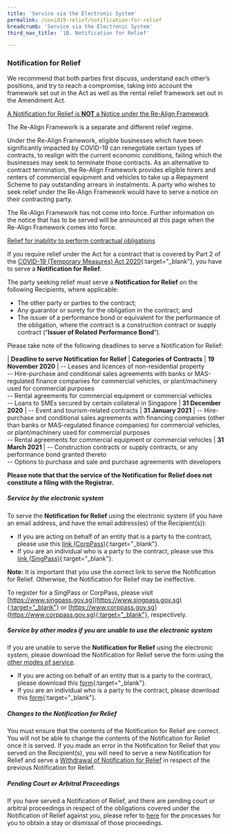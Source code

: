 ```yaml
---
title: 'Service via the Electronic System'
permalink: /covid19-relief/notification-for-relief
breadcrumb: 'Service via the Electronic System'
third_nav_title: '1B. Notification for Relief'

---
```



### Notification for Relief ### 

We recommend that both parties first discuss, understand each other’s positions, and try to reach a compromise, taking into account the framework set out in the Act as well as the rental relief framework set out in the Amendment Act.

<u>A Notification for Relief is <b>NOT</b> a Notice under the Re-Align Framework</u>

The Re-Align Framework is a separate and different relief regime.

Under the Re-Align Framework, eligible businesses which have been significantly impacted by COVID-19 can renegotiate certain types of contracts, to realign with the current economic conditions, failing which the businesses may seek to terminate those contracts. As an alternative to contract termination, the Re-Align Framework provides eligible hirers and renters of commercial equipment and vehicles to take up a Repayment Scheme to pay outstanding arrears in instalments. A party who wishes to seek relief under the Re-Align Framework would have to serve a notice on their contracting party. 

The Re-Align Framework has not come into force. Further information on the notice that has to be served will be announced at this page when the Re-Align Framework comes into force. 


<!--
The rental relief framework is a separate and different relief regime under a different Part of the Act.

Under the rental relief framework, eligible Small and Medium NOT a Notice under the Re-Align FrameworkEnterprises (SMEs) and specified non-profit organisations (NPOs) can get up to 4 months waiver of rent for qualifying commercial properties and up to 2 months waiver of rent for industrial / office properties.

Eligible tenant occupiers, seeking rental relief waivers <u>DO NOT need</u> to serve a Notification for Relief on their landlord. Please check if you fall within one of the following scenarios:

* If you are a SME and believe that you are eligible for rental waivers, but have not heard from the landlord or received the Notice of Cash Grant, you may make an application to IRAS at [https://go.gov.sg/governmentcashgrant](https://go.gov.sg/governmentcashgrant){:target="_blank"} from 21 August 2020 to 21 October 2020.
* If your landlord has served you the Notice of Cash Grant issued by IRAS, you DO NOT need to serve a Notification for Relief on your landlord or do anything further. The rental waivers apply automatically upon receipt of the Notice of Cash Grant by your landlord. You simply do not need to pay rent for the applicable period to the landlord.
* If you received the Notice of Cash Grant, but have already paid rent for those months for which rent should have been waived (e.g. April and May), you may simply apply the waiver to future rent (e.g. waive the rent for October and November). You DO NOT need to request that your landlord return the April and May rent to you. If there is insufficient time left in the lease, you can obtain a refund from your landlord. If the landlord refuses to make the refund, please seek independent legal advice on how to commence legal proceedings to claim the refund.  You do not need to serve a Notification for Relief.

Apart from rental waivers, the rental relief framework also provides for an automatic moratorium on enforcement actions against tenant occupiers for non-payment of rent under the lease or licence agreement, as well as a statutory repayment plan for arrears. 

Please click [here](https://www.mlaw.gov.sg/covid19-relief/rental-relief-framework-for-smes#eligibility) to find out if you are eligible for the rental waivers under the rental relief framework.  
--> 



<u>Relief for inability to perform contractual obligations</u>

If you require relief under the Act for a contract that is covered by Part 2 of the [COVID-19 (Temporary Measures) Act 2020](https://sso.agc.gov.sg/Act/COVID19TMA2020){:target="_blank"}, you have to serve a <b>Notification for Relief</b>.

The party seeking relief must serve a <b>Notification for Relief</b> on the following Recipients, where applicable:
* The other party or parties to the contract;
* Any guarantor or surety for the obligation in the contract; and
* The issuer of a performance bond or equivalent for the performance of the obligation, where the contract is a construction contract or supply contract (“<b>Issuer of Related Performance Bond</b>”).

Please take note of the following deadlines to serve a Notification for Relief: 

| <b>Deadline to serve Notification for Relief</b> | <b>Categories of Contracts</b>
| <b>19 November 2020</b> | -- Leases and licences of non-residential property <br>-- Hire-purchase and conditional sales agreements with banks or MAS-regulated finance companies for commercial vehicles, or plant/machinery used for commercial purposes <br>-- Rental agreements for commercial equipment or commercial vehicles <br>-- Loans to SMEs secured by certain collateral in Singapore
| <b>31 December 2020</b> | -- Event and tourism-related contracts 
| <b>31 January 2021</b> | -- Hire-purchase and conditional sales agreements with financing companies (other than banks or MAS-regulated finance companies) for commercial vehicles, or plant/machinery used for commercial purposes <br>-- Rental agreements for commercial equipment or commercial vehicles
| <b>31 March 2021</b> | -- Construction contracts or supply contracts, or any performance bond granted thereto <br>-- Options to purchase and sale and purchase agreements with developers  

**Please note that that the service of the Notification for Relief does not constitute a filing with the Registrar.**

##### Service by the electronic system #####

To serve the <b>Notification for Relief</b> using the electronic system (if you have an email address, and have the email address(es) of the Recipient(s)):
* If you are acting on behalf of an entity that is a party to the contract, please use this [link (CorpPass)](https://go.gov.sg/notification-for-relief-corppass){:target="_blank"}.
* If you are an individual who is a party to the contract, please use this [link (SingPass)](https://go.gov.sg/notification-for-relief-singpass){:target="_blank"}.

**Note:** It is important that you use the correct link to serve the Notification for Relief. Otherwise, the Notification for Relief may be ineffective.

To register for a SingPass or CorpPass, please visit [https://www.singpass.gov.sg](https://www.singpass.gov.sg){:target="_blank"} or [https://www.corppass.gov.sg](https://www.corppass.gov.sg){:target="_blank"}, respectively. 

##### Service by other modes if you are unable to use the electronic system #####
<!--If you are unable to serve the Notification for Relief using the electronic system, please download the Notification for Relief using this [form for entity](/files/covid19-forms/Form-1-Entity.pdf){:target="_blank"} or [form for individual](/files/covid19-forms/Form-1-Individual.pdf){:target="_blank"} and serve the form using the [other modes of service](/covid19-relief/other-modes-service).
-->
If you are unable to serve the **Notification for Relief** using the electronic system, please download the Notification for Relief  serve the form using the [other modes of service](/covid19-relief/other-modes-service).

* If you are acting on behalf of an entity that is a party to the contract, please download this [form](/files/covid19-forms/Form-1-Entity.docx){:target="_blank"}.
* If you are an individual who is a party to the contract, please download this [form](/files/covid19-forms/Form-1-Individual.docx){:target="_blank"}.

##### Changes to the Notification for Relief #####
You must ensure that the contents of the Notification for Relief are correct. You will not be able to change the contents of the Notification for Relief once it is served. If you made an error in the Notification for Relief that you served on the Recipient(s), you will need to serve a new Notification for Relief and serve a [Withdrawal of Notification for Relief](/covid19-relief/withdrawal-notification-for-relief) in respect of the previous Notification for Relief. 

##### Pending Court or Arbitral Proceedings ##### 
If you have served a Notification of Relief, and there are pending court or arbitral proceedings in respect of the obligations covered under the Notification of Relief against you, please refer to [here](/covid19-relief/memorandum-of-notification) for the processes for you to obtain a stay or dismissal of those proceedings.

